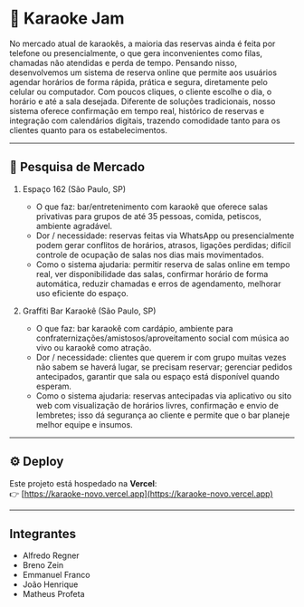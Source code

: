 # 🎤 Karaoke Jam

No mercado atual de karaokês, a maioria das reservas ainda é feita por telefone ou presencialmente, o que gera inconvenientes como filas, chamadas não atendidas e perda de tempo. Pensando nisso, desenvolvemos um sistema de reserva online que permite aos usuários agendar horários de forma rápida, prática e segura, diretamente pelo celular ou computador. Com poucos cliques, o cliente escolhe o dia, o horário e até a sala desejada. Diferente de soluções tradicionais, nosso sistema oferece confirmação em tempo real, histórico de reservas e integração com calendários digitais, trazendo comodidade tanto para os clientes quanto para os estabelecimentos.

---

## 🔎 Pesquisa de Mercado
1. Espaço 162 (São Paulo, SP)
   - O que faz: bar/entretenimento com karaokê que oferece salas privativas para grupos de até 35 pessoas, comida, petiscos, ambiente agradável.
   - Dor / necessidade: reservas feitas via WhatsApp ou presencialmente podem gerar conflitos de horários, atrasos, ligações perdidas; difícil controle de ocupação de salas nos dias mais movimentados.
   - Como o sistema ajudaria: permitir reserva de salas online em tempo real, ver disponibilidade das salas, confirmar horário de forma automática, reduzir chamadas e erros de agendamento, melhorar uso eficiente do espaço.
     
2. Graffiti Bar Karaokê (São Paulo, SP)
   - O que faz: bar karaokê com cardápio, ambiente para confraternizações/amistosos/aproveitamento social com música ao vivo ou karaokê como atração.
   - Dor / necessidade: clientes que querem ir com grupo muitas vezes não sabem se haverá lugar, se precisam reservar; gerenciar pedidos antecipados, garantir que sala ou espaço está disponível quando esperam.
   - Como o sistema ajudaria: reservas antecipadas via aplicativo ou sito web com visualização de horários livres, confirmação e envio de lembretes; isso dá segurança ao cliente e permite que o bar planeje melhor equipe e insumos.

---

## ⚙️ Deploy

Este projeto está hospedado na **Vercel**:  
👉 [https://karaoke-novo.vercel.app](https://karaoke-novo.vercel.app)  

---
## Integrantes
- Alfredo Regner
- Breno Zein
- Emmanuel Franco
- João Henrique
- Matheus Profeta
